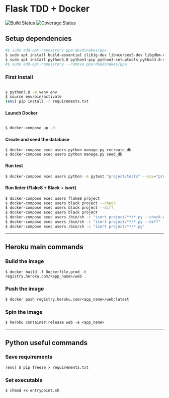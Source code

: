 # Flask TDD + Docker

[![Build Status](https://travis-ci.com/sineverba/flask-tdd-docker.svg?branch=master)](https://travis-ci.com/sineverba/flask-tdd-docker) 
[![Coverage Status](https://coveralls.io/repos/github/sineverba/flask-tdd-docker/badge.svg?branch=master)](https://coveralls.io/github/sineverba/flask-tdd-docker?branch=master)

## Setup dependencies

``` bash
#$ sudo add-apt-repository ppa:deadsnakes/ppa
$ sudo apt install build-essential zlib1g-dev libncurses5-dev libgdbm-dev libnss3-dev libssl-dev libreadline-dev libffi-dev libsqlite3-dev wget
$ sudo apt install python3.8 python3-pip python3-setuptools python3.8-venv -y
#$ sudo add-apt-repository --remove ppa:deadsnakes/ppa
```

### First install

``` bash

$ python3.8 -m venv env
$ source env/bin/activate
(env) pip install -r requirements.txt
```

#### Launch Docker

``` bash

$ docker-compose up -d

```

#### Create and seed the database

```
$ docker-compose exec users python manage.py recreate_db
$ docker-compose exec users python manage.py seed_db
```

#### Run test

``` bash
$ docker-compose exec users python -m pytest "project/tests" --cov="project"
```

#### Run linter (Flake8 + Black + isort)

``` bash
$ docker-compose exec users flake8 project
$ docker-compose exec users black project --check
$ docker-compose exec users black project --diff
$ docker-compose exec users black project
$ docker-compose exec users /bin/sh -c "isort project/**/*.py --check-only"
$ docker-compose exec users /bin/sh -c "isort project/**/*.py --diff"
$ docker-compose exec users /bin/sh -c "isort project/**/*.py"
```

---------------------------------------------------------------

## Heroku main commands

### Build the image

`$ docker build -f Dockerfile.prod -t registry.heroku.com/<app_name>/web .`

### Push the image

`$ docker push registry.heroku.com/<app_name>/web:latest`

### Spin the image

`$ heroku container:release web -a <app_name>`

------------------------------------------------------------

## Python useful commands

### Save requirements

`(env) $ pip freeze > requirements.txt`

### Set executable

`$ chmod +x entrypoint.sh`